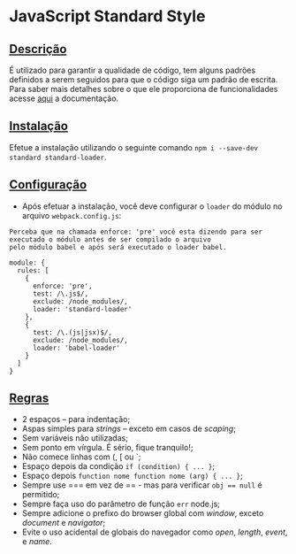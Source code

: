 # JavaScript Standard Style

## [Descrição](#descrição)

É utilizado para garantir a qualidade de código, tem alguns padrões definidos a serem seguidos para que o código siga um padrão de escrita.
Para saber mais detalhes sobre o que ele proporciona de funcionalidades acesse [aqui](https://standardjs.com) a documentação.

## [Instalação](#instalação)

Efetue a instalação utilizando o seguinte comando `npm i --save-dev standard standard-loader`.

## [Configuração](#configuração)

* Após efetuar a instalação, você deve configurar o `loader` do módulo no arquivo `webpack.config.js`:

```
Perceba que na chamada enforce: 'pre' você esta dizendo para ser executado o módulo antes de ser compilado o arquivo 
pelo módulo babel e após será executado o loader babel.

module: {
  rules: [
    {
      enforce: 'pre',
      test: /\.js$/,
      exclude: /node_modules/,
      loader: 'standard-loader'
    },
    {
      test: /\.(js|jsx)$/,
      exclude: /node_modules/,
      loader: 'babel-loader'
    }
  ]
}
```

## [Regras](#regras)

* 2 espaços – para indentação;
* Aspas simples para _strings_ – exceto em casos de _scaping_;
* Sem variáveis não utilizadas;
* Sem ponto em vírgula. É sério, fique tranquilo!;
* Não comece linhas com (, [ ou `;
* Espaço depois da condição `if (condition) { ... }`;
* Espaço depois `function nome function nome (arg) { ... }`;
* Sempre use === em vez de == - mas para verificar `obj == null` é permitido;
* Sempre faça uso do parâmetro de função `err` node.js;
* Sempre adicione o prefixo do browser global com _window_, exceto _document_ e _navigator_;
* Evite o uso acidental de globais do navegador como _open_, _length_, _event_, e _name_.
